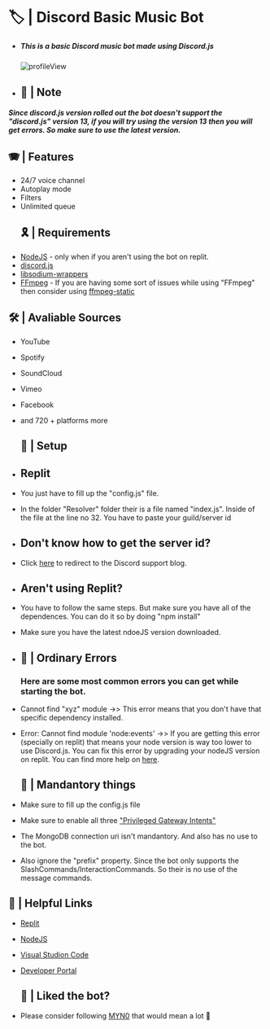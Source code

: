 # 🏷️ | Discord Basic Music Bot

- ##### This is a basic Discord music bot made using Discord.js
  ![profileView](https://komarev.com/ghpvc/?username=MYN0&color=brightgreen&style=flat-square)
- ## 📝 | Note

##### Since discord.js version rolled out the bot doesn't support the "discord.js" version 13, if you will try using the version 13 then you will get errors. So make sure to use the latest version.

## 🪗 | Features

- 24/7 voice channel
- Autoplay mode
- Filters
- Unlimited queue
  ## 🎗️ | Requirements
- [NodeJS](https://nodejs.org/en/) - only when if you aren't using the bot on replit.
- [discord.js](https://www.npmjs.com/package/discord.js)
- [libsodium-wrappers](https://www.npmjs.com/package/libsodium-wrappers)
- [FFmpeg](https://ffmpeg.org/) - If you are having some sort of issues while using "FFmpeg" then consider using [ffmpeg-static](https://www.npmjs.com/package/ffmpeg-static)

## 🛠️ | Avaliable Sources

- YouTube
- Spotify
- SoundCloud
- Vimeo
- Facebook
- and 720 + platforms more
  ## 🌙 | Setup
- ## Replit
- You just have to fill up the "config.js" file.
- In the folder "Resolver" folder their is a file named "index.js". Inside of the file at the line no 32. You have to paste your guild/server id
- ## Don't know how to get the server id?
- Click [here](https://support.discord.com/hc/en-us/articles/206346498-Where-can-I-find-my-User-Server-Message-ID-#:~:text=Obtaining%20Server%20IDs%20%2D%20Mobile%20App,name%20and%20select%20Copy%20ID.) to redirect to the Discord support blog.

- ## Aren't using Replit?
- You have to follow the same steps. But make sure you have all of the dependences. You can do it so by doing "npm install"
- Make sure you have the latest ndoeJS version downloaded.

- ## 🧣 | Ordinary Errors
  ### Here are some most common errors you can get while starting the bot.
- Cannot find "xyz" module ->> This error means that you don't have that specific dependency installed.
- Error: Cannot find module 'node:events' ->> If you are getting this error (specially on replit) that means your node version is way too lower to use Discord.js. You can fix this error by upgrading your nodeJS version on replit. You can find more help on [here](https://dev.to/arnavkr/updating-node-js-to-16-in-replit-1ep0).
  ## 📣 | Mandantory things
- Make sure to fill up the config.js file
- Make sure to enable all three ["Privileged Gateway Intents"](https://discord.com/developers/docs/topics/gateway)
- The MongoDB connection uri isn't mandantory. And also has no use to the bot.
- Also ignore the "prefix" property. Since the bot only supports the SlashCommands/InteractionCommands. So their is no use of the message commands.

## 🎈 | ****Helpful Links****

- [Replit](https://replit.com/)
- [NodeJS](https://nodejs.org/)
- [Visual Studion Code](https://code.visualstudio.com/)
- [Developer Portal](https://discord.com/developers)

  ## 💖 | Liked the bot?

- Please consider following [MYN0](https://github.com/MYN0/) that would mean a lot 🤍
